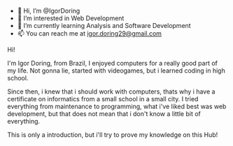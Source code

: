 - 👋 Hi, I’m @IgorDoring
- 👀 I’m interested in Web Development
- 🌱 I’m currently learning Analysis and Software Development
- 📫 You can reach me at igor.doring29@gmail.com

Hi!

I'm Igor Doring, from Brazil, I enjoyed computers for a really good part of my life. 
Not gonna lie, started with videogames, but i learned coding in high school.

Since then, i knew that i should work with computers, thats why i have a certificate on informatics from a small school in a small city. 
I tried everything from maintenance to programming, what i've liked best was web development, but that does not mean that i don't know a little bit of everything.

This is only a introduction, but i'll try to prove my knowledge on this Hub!

<!---
IgorDoring/IgorDoring is a ✨ special ✨ repository because its `README.md` (this file) appears on your GitHub profile.
You can click the Preview link to take a look at your changes.
--->
